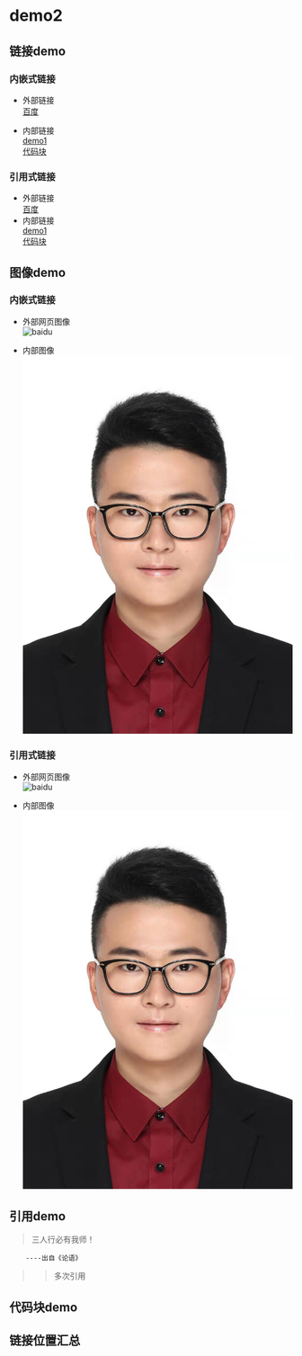 # demo2  

## 链接demo  

### 内嵌式链接  
- 外部链接  
[百度](www.baidu.com)  

- 内部链接  
[demo1](demo1.md)  
[代码块](demo2.md#代码块demo)

### 引用式链接  
- 外部链接  
[百度][baidu]  
- 内部链接  
[demo1]  
[代码块]  


## 图像demo  
### 内嵌式链接  
- 外部网页图像  
![baidu](https://www.baidu.com/s?wd=%E4%BB%8A%E6%97%A5%E6%96%B0%E9%B2%9C%E4%BA%8B&tn=SE_PclogoS_8whnvm25&sa=ire_dl_gh_logo&rsv_dl=igh_logo_pcs "百度图片")  

- 内部图像  
![](zjz.jpg "王文杰证件照")  

### 引用式链接  
- 外部网页图像  
![baidu][百度]  

- 内部图像  
![][证件照]  

## 引用demo  
>三人行必有我师！  

        ----出自《论语》
>>多次引用

## 代码块demo  




## 链接位置汇总  
[baidu]:www.baidu.com  
[demo1]:demo1.md  
[代码块]:demo2.md#代码块demo

[百度]:https://www.baidu.com/s?wd=%E4%BB%8A%E6%97%A5%E6%96%B0%E9%B2%9C%E4%BA%8B&tn=SE_PclogoS_8whnvm25&sa=ire_dl_gh_logo&rsv_dl=igh_logo_pcs "百度图片"  
[证件照]:zjz.jpg "王文杰证件照"